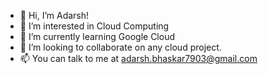 - 👋 Hi, I’m Adarsh!
- 👀 I’m interested in Cloud Computing
- 🌱 I’m currently learning Google Cloud
- 💞️ I’m looking to collaborate on any cloud project.
- 📫 You can talk to me at adarsh.bhaskar7903@gmail.com
